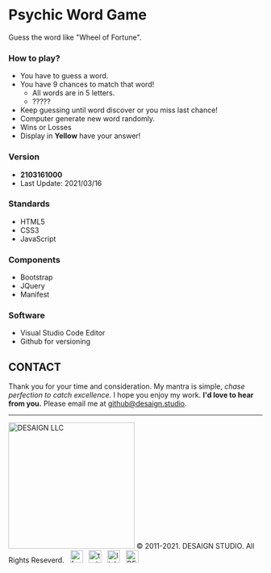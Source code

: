 # Psychic Word Game

Guess the word like "Wheel of Fortune".

### How to play?

- You have to guess a word.
- You have 9 chances to match that word!
    - All words are in 5 letters.
    - ?????
- Keep guessing until word discover or you miss last chance!
- Computer generate new word randomly.
- Wins or Losses
- Display in **Yellow** have your answer!

### Version

- **2103161000**
- Last Update: 2021/03/16

### Standards

- HTML5
- CSS3
- JavaScript

### Components

- Bootstrap
- JQuery
- Manifest

### Software

- Visual Studio Code Editor
- Github for versioning


## CONTACT

Thank you for your time and consideration. My mantra is simple, *chase perfection to catch excellence*. I hope you enjoy my work. **I'd love to hear from you.** Please email me at <a href="mailto:github@desaign.studio?Subject=Message from Github">github@desaign.studio</a>.

<hr/>

<img src="https://desaign.app/clients/cli/images/logo/desaign-logo-black.png" alt="DESAIGN LLC" width="250px"/> &copy; 2011-2021. <a href="https://desaign.app" target="_blank" style="text-decoration:none;">DESAIGN STUDIO</a>. All Rights Reseverd. &#160;
<a href="https://www.facebook.com/desaignstudio" target="_blank" style="text-decoration:none;"><img src="https://desaign.app/clients/cli/images/1x/facebook.png" alt="facebook" width="25" /></a> &#160;
<a href="https://www.twitter.com/desaignstudio" target="_blank" style="text-decoration:none;"><img src="https://desaign.app/clients/cli/images/1x/twitter.png" alt="twitter" width="25" /></a> &#160;
<a href="https://www.linkedin.com/company/desaignstudio" target="_blank" style="text-decoration:none;"><img src="https://desaign.app/clients/cli/images/1x/linkedin.png" alt="linked in" width="25" /></a> &#160;
<a href="https://desaigner.info" target="_blank" style="text-decoration:none;"><img src="https://desaign.app/clients/cli/images/1x/blog.png" alt="DESAIGN BLOG" width="25" /></a> &#160;
